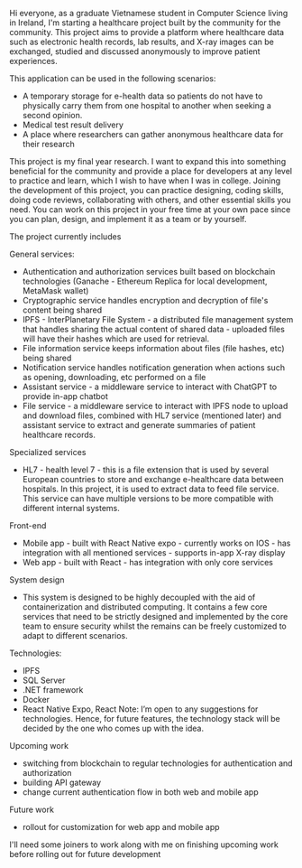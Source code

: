 Hi everyone, as a graduate Vietnamese student in Computer Science living in Ireland, I'm starting a healthcare project built by the community for the community. This project aims to provide a platform where healthcare data such as electronic health records, lab results, and X-ray images can be exchanged, studied and discussed anonymously to improve patient experiences. 

This application can be used in the following scenarios:
- A temporary storage for e-health data so patients do not have to physically carry them from one hospital to another when seeking a second opinion.
- Medical test result delivery 
- A place where researchers can gather anonymous healthcare data for their research

This project is my final year research. I want to expand this into something beneficial for the community and provide a place for developers at any level to practice and learn, which I wish to have when I was in college. Joining the development of this project, you can practice designing, coding skills, doing code reviews, collaborating with others, and other essential skills you need. You can work on this project in your free time at your own pace since you can plan, design, and implement it as a team or by yourself.  

The project currently includes 

General services:
- Authentication and authorization services built based on blockchain technologies (Ganache - Ethereum Replica for local development, MetaMask wallet)
- Cryptographic service handles encryption and decryption of file's content being shared
- IPFS - InterPlanetary File System - a distributed file management system that handles sharing the actual content of shared data - uploaded files will have their hashes which are used for retrieval. 
- File information service keeps information about files (file hashes, etc) being shared 
- Notification service handles notification generation when actions such as opening, downloading, etc performed on a file
- Assistant service - a middleware service to interact with ChatGPT to provide in-app chatbot
- File service - a middleware service to interact with IPFS node to upload and download files, combined with HL7 service (mentioned later) and assistant service to extract and generate summaries of patient healthcare records.

Specialized services
- HL7 - health level 7 - this is a file extension that is used by several European countries to store and exchange e-healthcare data between hospitals. In this project, it is used to extract data to feed file service. This service can have multiple versions to be more compatible with different internal systems.

Front-end
- Mobile app - built with React Native expo - currently works on IOS - has integration with all mentioned services - supports in-app X-ray display
- Web app - built with React - has integration with only core services 

System design
- This system is designed to be highly decoupled with the aid of containerization and distributed computing. It contains a few core services that need to be strictly designed and implemented by the core team to ensure security whilst the remains can be freely customized to adapt to different scenarios.  
 
Technologies:
- IPFS
- SQL Server
- .NET framework
- Docker
- React Native Expo, React
Note: I’m open to any suggestions for technologies. Hence, for future features, the technology stack will be decided by the one who comes up with the idea.  

Upcoming work
- switching from blockchain to regular technologies for authentication and authorization
- building API gateway
- change current authentication flow in both web and mobile app

Future work
- rollout for customization for web app and mobile app

I'll need some joiners to work along with me on finishing upcoming work before rolling out for future development
